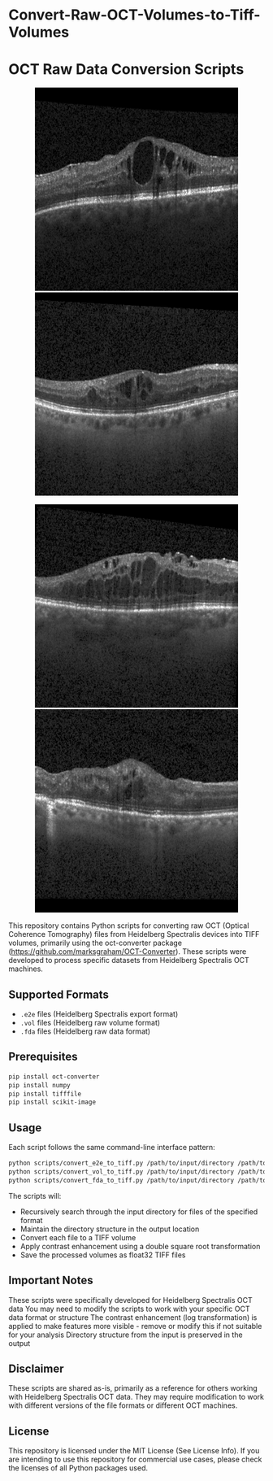 # Convert-Raw-OCT-Volumes-to-Tiff-Volumes
# OCT Raw Data Conversion Scripts

<p align="center">
  <img src="sample_imgs/slice_24.png" width="400" />
  <img src="sample_imgs/slice_26.png" width="400" />
</p>
<p align="center">
  <img src="sample_imgs/slice_27.png" width="400" />
  <img src="sample_imgs/slice_30.png" width="400" />
</p>

This repository contains Python scripts for converting raw OCT (Optical Coherence Tomography) files from Heidelberg Spectralis devices into TIFF volumes, primarily using the oct-converter package (https://github.com/marksgraham/OCT-Converter). These scripts were developed to process specific datasets from Heidelberg Spectralis OCT machines.

## Supported Formats
- `.e2e` files (Heidelberg Spectralis export format)
- `.vol` files (Heidelberg raw volume format)
- `.fda` files (Heidelberg raw data format)

## Prerequisites
```bash
pip install oct-converter
pip install numpy
pip install tifffile
pip install scikit-image
```

## Usage
Each script follows the same command-line interface pattern:
```bash
python scripts/convert_e2e_to_tiff.py /path/to/input/directory /path/to/output/directory
python scripts/convert_vol_to_tiff.py /path/to/input/directory /path/to/output/directory
python scripts/convert_fda_to_tiff.py /path/to/input/directory /path/to/output/directory
```

The scripts will:

- Recursively search through the input directory for files of the specified format
- Maintain the directory structure in the output location
- Convert each file to a TIFF volume
- Apply contrast enhancement using a double square root transformation
- Save the processed volumes as float32 TIFF files

## Important Notes

These scripts were specifically developed for Heidelberg Spectralis OCT data
You may need to modify the scripts to work with your specific OCT data format or structure
The contrast enhancement (log transformation) is applied to make features more visible - remove or modify this if not suitable for your analysis
Directory structure from the input is preserved in the output

## Disclaimer
These scripts are shared as-is, primarily as a reference for others working with Heidelberg Spectralis OCT data. They may require modification to work with different versions of the file formats or different OCT machines.

## License
This repository is licensed under the MIT License (See License Info). If you are intending to use this repository for commercial use cases, please check the licenses of all Python packages used.
